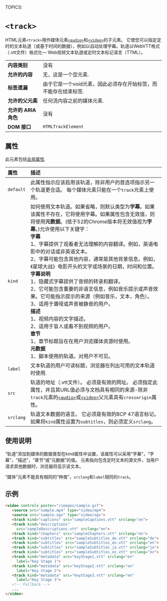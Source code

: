 TOPICS: <track>

# `<track>`

HTML元素`<track>`用作媒体元素[`<audio>`](/zh-hans/webfrontend/<audio>)和[`<video>`](/zh-hans/webfrontend/<video>)的子元素。
它使您可以指定定时的文本轨道（或基于时间的数据），例如以自动处理字幕。轨道以WebVTT格式（.vtt文件）格式化— Web视频文本轨道或定时文本标记语言（TTML）。

|  |  |
| :-- | :-- |
| **内容类别** | 没有 |
| **允许的内容** | 无，这是一个空元素. |
| **标签遗漏** | 由于它是一个void元素，因此必须存在开始标签，而不能存在结束标签. |
| **允许的父元素** | 任何流内容之前的媒体元素. |
| **允许的 ARIA 角色** | 没有 |
| **DOM 接口** | `HTMLTrackElement` |

## 属性

此元素包括[全局属性](https://wiki.developer.mozilla.org/en-US/docs/HTML/Global_attributes).

| 属性 | 描述 |
| :-- | :-- |
| `default` | 此属性指示应该启用该轨道，除非用户的首选项指示另一个轨道更合适。 每个媒体元素只能在一个`track`元素上使用。 |
| `kind` | 如何使用文本轨道。如果省略，则默认类型为**字幕**。如果该属性不存在，它将使用字幕。如果属性包含无效值，则将使用**元数据**。(低于52的Chrome版本将无效值视为**字幕**。)允许使用以下关键字：<br> **字幕** <br> 1、字幕提供了观看者无法理解的内容翻译。例如，英语电影中的对话或非英语文本。<br> 2、字幕可能包含其他内容，通常是其他背景信息。例如，《星球大战》电影开头的文字或场景的日期，时间和位置。<br> **字幕说明** <br> 1、隐藏式字幕提供了音频的转录和翻译。<br> 2、它可能包含重要的非语言信息，例如音乐提示或声音效果。它可能指示提示的来源（例如音乐，文本，角色）。<br> 3、适用于聋哑或声音被静音的用户。<br> **描述** <br> 1、视频内容的文字描述。<br> 2、适用于盲人或看不到视频的用户。<br> **章节** <br> 1、章节标题旨在在用户浏览媒体资源时使用。<br> **元数据** <br> 1、脚本使用的轨道。对用户不可见。
| `label` | 文本轨道的用户可读标题，浏览器在列出可用的文本轨道时使用. |
| `src` | 轨道的地址（.vtt文件）。 必须是有效的网址。 必须指定此属性，并且其URL值必须与文档具有相同的来源-除非`track`元素的[`<audio>`](/zh-hans/webfrontend/<audio>)或[`<video>`](/zh-hans/webfrontend/<video>)父元素具有`crossorigin`属性。|
| `srclang` | 轨道文本数据的语言。 它必须是有效的BCP 47语言标记。 如果将`kind`属性设置为`subtitles`，则必须定义`srclang`。 |

## 使用说明

“轨道”添加到媒体的数据类型在kind属性中设置，该属性可以采用“字幕”，“字幕”，“描述”，“章节”或“元数据”的值。 元素指向包含定时文本的源文件，当用户请求其他数据时，浏览器将显示该文本。

“媒体”元素不能具有相同的“种类”，`srclang`和`label`相同的`track`。

## 示例

```html
<video controls poster="/images/sample.gif">
   <source src="sample.mp4" type="video/mp4">
   <source src="sample.ogv" type="video/ogv">
   <track kind="captions" src="sampleCaptions.vtt" srclang="en">
   <track kind="descriptions"
     src="sampleDescriptions.vtt" srclang="en">
   <track kind="chapters" src="sampleChapters.vtt" srclang="en">
   <track kind="subtitles" src="sampleSubtitles_de.vtt" srclang="de">
   <track kind="subtitles" src="sampleSubtitles_en.vtt" srclang="en">
   <track kind="subtitles" src="sampleSubtitles_ja.vtt" srclang="ja">
   <track kind="subtitles" src="sampleSubtitles_oz.vtt" srclang="oz">
   <track kind="metadata" src="keyStage1.vtt" srclang="en"
     label="Key Stage 1">
   <track kind="metadata" src="keyStage2.vtt" srclang="en"
     label="Key Stage 2">
   <track kind="metadata" src="keyStage3.vtt" srclang="en"
     label="Key Stage 3">
   <!-- Fallback -->
   ...
</video>
```
